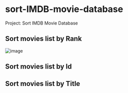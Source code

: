 # sort-IMDB-movie-database
Project: Sort IMDB Movie Database



## Sort movies list by Rank


![image](https://user-images.githubusercontent.com/51326421/101243410-9dc8b100-3732-11eb-96f0-2fc045ecd382.png)



## Sort movies list by Id



## Sort movies list by Title
